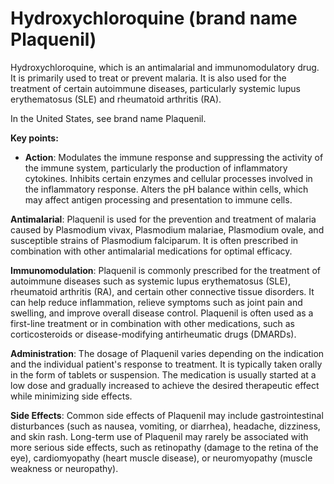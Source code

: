 # Hydroxychloroquine (brand name Plaquenil)

Hydroxychloroquine, which is an antimalarial and immunomodulatory drug. It is primarily used to treat or prevent malaria. It is also used for the treatment of certain autoimmune diseases, particularly systemic lupus erythematosus (SLE) and rheumatoid arthritis (RA).

In the United States, see brand name Plaquenil.

**Key points:**

* **Action**: Modulates the immune response and suppressing the activity of the immune system, particularly the production of inflammatory cytokines. Inhibits certain enzymes and cellular processes involved in the inflammatory response. Alters the pH balance within cells, which may affect antigen processing and presentation to immune cells.

**Antimalarial**: Plaquenil is used for the prevention and treatment of malaria caused by Plasmodium vivax, Plasmodium malariae, Plasmodium ovale, and susceptible strains of Plasmodium falciparum. It is often prescribed in combination with other antimalarial medications for optimal efficacy.

**Immunomodulation**: Plaquenil is commonly prescribed for the treatment of autoimmune diseases such as systemic lupus erythematosus (SLE), rheumatoid arthritis (RA), and certain other connective tissue disorders. It can help reduce inflammation, relieve symptoms such as joint pain and swelling, and improve overall disease control. Plaquenil is often used as a first-line treatment or in combination with other medications, such as corticosteroids or disease-modifying antirheumatic drugs (DMARDs).

**Administration**: The dosage of Plaquenil varies depending on the indication and the individual patient's response to treatment. It is typically taken orally in the form of tablets or suspension. The medication is usually started at a low dose and gradually increased to achieve the desired therapeutic effect while minimizing side effects.

**Side Effects**: Common side effects of Plaquenil may include gastrointestinal disturbances (such as nausea, vomiting, or diarrhea), headache, dizziness, and skin rash. Long-term use of Plaquenil may rarely be associated with more serious side effects, such as retinopathy (damage to the retina of the eye), cardiomyopathy (heart muscle disease), or neuromyopathy (muscle weakness or neuropathy).
